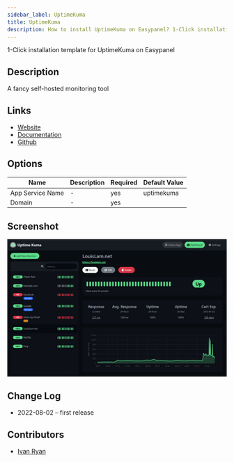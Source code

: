 ```yaml
---
sidebar_label: UptimeKuma
title: UptimeKuma
description: How to install UptimeKuma on Easypanel? 1-Click installation template for UptimeKuma on Easypanel
---
```


<!-- generated -->

1-Click installation template for UptimeKuma on Easypanel

## Description

A fancy self-hosted monitoring tool

## Links

- [Website](https://uptime.kuma.pet)
- [Documentation](https://github.com/louislam/uptime-kuma/wiki)
- [Github](https://github.com/louislam/uptime-kuma)

## Options

Name | Description | Required | Default Value
-|-|-|-
App Service Name | - | yes | uptimekuma
Domain | - | yes | 

## Screenshot

![UptimeKuma Screenshot](./screenshot.jpg)

## Change Log

- 2022-08-02 – first release

## Contributors

- [Ivan Ryan](https://github.com/ivanonpc-22)
